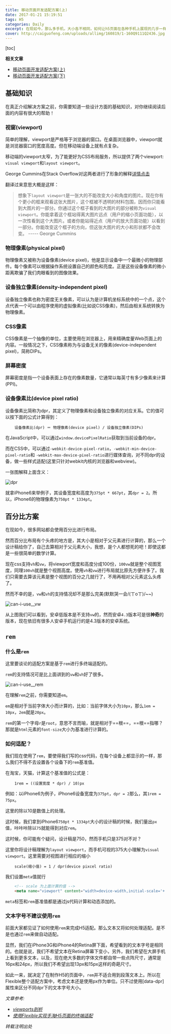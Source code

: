 ```yaml
---
title: 移动页面开发适配方案(上)
date: 2017-01-21 15:19:51
tags: H5
categories: Daily
excerpt: 在现如今，那么多手机，大小各不相同，如何让h5页面在各种手机上展现的几乎一样呢？
cover: http://caiguofeng.com/uploads/allimg/160819/1-160Q9111Q2436.jpg
---
```


[toc]

**相关文章**

- [移动页面开发适配方案(上)](http://www.blackcater.win/2017/01/21/移动页面开发适配方案-上/)
- [移动页面开发适配方案(下)](http://www.blackcater.win/2017/01/22/移动页面开发适配方案-下/)

## 基础知识

在真正介绍解决方案之前，你需要知道一些设计方面的基础知识，对你继续阅读后面的内容有很大的帮助！

### 视窗(viewport)

简单的理解，viewport是严格等于浏览器的窗口。在桌面浏览器中，viewport就是浏览器窗口的宽度高度。但在移动端设备上就有点复杂。

移动端的viewport太窄，为了能更好为CSS布局服务，所以提供了两个viewport: `visual viewport`和`layout viewport`。

George Cummins在Stack Overflow对这两者进行了形象的解释[详情点击](http://stackoverflow.com/questions/6333927/difference-between-visual-viewport-and-layout-viewport)

翻译过来意思大概是这样：

> 想象下`layout viewport`是一张大的不能改变大小和角度的图片。现在你有个更小的框来观看这张大图片，这个框被不透明的材料包围，因而你只能看到大图片的一部分。你通过这个框子看到的大图片的部分被称为`visual viewport`。你能拿着这个框站得离大图片远点（用户的缩小页面功能），以一次性看到这个大图片。或者你能站得近点（用户的放大页面功能）以看到一部分。你能改变这个框子的方向，但这张大图片的大小和形状都不会改变。 -----  George Cummins


### 物理像素(physical pixel)

物理像素又被称为设备像素(device pixel)，他是显示设备中一个最微小的物理部件。每个像素可以根据操作系统设置自己的颜色和亮度。正是这些设备像素的微小距离欺骗了我们肉眼看到的图像效果。

### 设备独立像素(density-independent pixel)

设备独立像素也称为密度无关像素，可以认为是计算机坐标系统中的一个点，这个点代表一个可以由程序使用的虚拟像素(比如说CSS像素)，然后由相关系统转换为物理像素。

### CSS像素

CSS像素是一个抽像的单位，主要使用在浏览器上，用来精确度量Web页面上的内容。一般情况之下，CSS像素称为与设备无关的像素(device-independent pixel)，简称DIPs。

### 屏幕密度

屏幕密度是指一个设备表面上存在的像素数量，它通常以每英寸有多少像素来计算(PPI)。

### 设备像素比(device pixel ratio)

设备像素比简称为dpr，其定义了物理像素和设备独立像素的对应关系。它的值可以按下面的公式计算得到：

```
    设备像素比(dpr) ＝ 物理像素(device pixel) / 设备独立像素(DIPs)
```

在JavaScript中，可以通过`window.devicePixelRatio`获取到当前设备的dpr。

而在CSS中，可以通过`-webkit-device-pixel-ratio`，`-webkit-min-device-pixel-ratio`和 `-webkit-max-device-pixel-ratio`进行媒体查询，对不同dpr的设备，做一些样式适配(这里只针对webkit内核的浏览器和webview)。

一张图解释上面含义：

<p><img src="https://camo.githubusercontent.com/a407f9dc63ca26a60ade9ed8830713c14f6132d8/687474703a2f2f7777772e773363706c75732e636f6d2f73697465732f64656661756c742f66696c65732f626c6f67732f3230313231322f726574696e612d7765622d332e6a7067" alt="dpr" data-action="zoom"></p>

就拿iPhone6来举例子，其设备宽度和高度为`375pt * 667pt`，其`dpr = 2`。所以，iPhone6的物理像素为`750pt * 1334pt`。

## 百分比方案

在现如今，很多网站都会使用百分比进行布局。

然而百分比布局有个头疼的地方是，其大小是相对于父元素进行计算的，那么一个设计稿给你了，自己去算相对于父元素大小，我想，是个人都想死的吧！即使这都是一些很简单的数学计算。

现在css支持`vh`和`vw`，将viewport宽度和高度分成100份，`100vw`就是整个视图宽度，同理`100vh`就是整个视图高度。使用`vh`和`vw`进行布局就比原先方便许多了。我们只需要去算该元素是整个视图的百分之几就行了，不用再相对父元素这么头疼了。

然而不幸的是，`vw`和`vh`的支持情况却不是那么完美(默默哭一会/(ㄒoㄒ)/~~)

<p><img src="http://oameisqha.bkt.clouddn.com/14849883773584.jpg" alt="can-i-use__vw" data-action="zoom"></p>

从上图我们可以看到，安卓低版本是不支持`vw`的，然而安卓`4.3`版本可是很**神奇**的版本，现在依旧有很多人安卓手机运行的是4.3版本的安卓系统。

## `rem`

### 什么是`rem`

这里要谈论的适配方案是基于`rem`进行多终端适配的。

`rem`的支持情况可是比上面讲到的`vw`和`vh`好了很多。

<p><img src="http://oameisqha.bkt.clouddn.com/14849892390485.jpg" alt="can-i-use__rem" data-action="zoom"></p>

在理解`rem`之前，你需要知道`em`。

`em`是相对于当前字体大小而计算的，比如：当前字体大小为`10px`，那么`1em = 10px`，`2em`就是`20px`。

`rem`的第一个字母`r`是`root`，意思不言而喻，就是相对于==根==，==根==指哪？那就是`html`元素的`font-size`大小为基准进行计算的。

### 如何适配？

我们现在使用了`rem`，要使得我们写的css代码，在每个设备上都显示的一样，那么我们不得不去设置各个设备下的`rem`基准值。

在淘宝，天猫，计算这个基准值的公式是：

```
    1rem = ((设置宽度 * dpr) / 10)px
```

例如：以iPhone6为例子，iPhone6设备宽度为`375pt`，`dpr = 2`那么，其`1rem = 75px`。

这里的除以10是数值上的处理。

这时候，我们拿到iPhone6`750pt * 1334pt`大小的设计稿的时候，我们量出`px`值，咔咔咔除以`75`就能得到对应`rem`。

这时候，你可能有个疑问，设计稿是750，然而手机只是375对不对？

这里你将设计稿理解为`layout viewport`，而手机可视的375大小理解为`visual viewport`。这里需要对视图进行相应的缩小

```
    scale(缩小值) = 1 / dpr(device pixcel ratio)
```

我们设置`meta`值就行

```html
    <!-- scale 为上面计算的值 -->
    <meta name="viewport" content="width=device-width,initial-scale='+ scale +',minimum-scale='+ scale + ',user-scalable=no">
```

`meta`标签和`rem`基准值都是通过js代码计算和动态添加的。

### 文本字号不建议使用`rem`

前面大家都见证了如何使用`rem`来完成H5适配。那么文本又将如何处理适配。是不是也通过`rem`来做自动适配。

显然，我们在iPhone3G和iPhone4的Retina屏下面，希望看到的文本字号是相同的。也就是说，我们不希望文本在Retina屏幕下变小，另外，我们希望在大屏手机上看到更多文本，以及，现在绝大多数的字体文件都自带一些点阵尺寸，通常是16px和24px，所以我们不希望出现13px和15px这样的奇葩尺寸。

如此一来，就决定了在制作H5的页面中，`rem`并不适合用到段落文本上。所以在Flexible整个适配方案中，考虑文本还是使用px作为单位。只不过使用[data-dpr]属性来区分不同dpr下的文本字号大小。


*文章参考:*
- *[viewports剖析](http://www.w3cplus.com/css/viewports.html)*
- *[使用Flexible实现手淘H5页面的终端适配](https://github.com/amfe/article/issues/17)*

*转载注明出处*